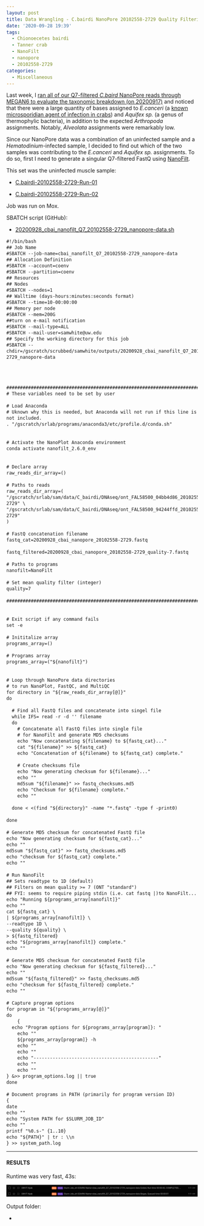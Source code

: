 ```yaml
---
layout: post
title: Data Wrangling - C.bairdi NanoPore 20102558-2729 Quality Filtering Using NanoFilt on Mox
date: '2020-09-28 19:39'
tags:
  - Chionoecetes bairdi
  - Tanner crab
  - NanoFilt
  - nanopore
  - 20102558-2729
categories:
  - Miscellaneous
---
```

Last week, I [ran all of our Q7-filtered _C.baird_ NanoPore reads through MEGAN6 to evaluate the taxonomic breakdown (on 20200917)](https://robertslab.github.io/sams-notebook/2020/09/17/Taxonomic-Assignments-C.bairdi-NanoPore-Reads-Using-DIAMOND-BLASTx-on-Mox-and-MEGAN6-daa2rma-on-swoose.html) and noticed that there were a large quantity of bases assigned to _E.canceri_ (a [known microsporidian agent of infection in crabs](https://academic.oup.com/icesjms/article/65/9/1578/629544)) and _Aquifex sp._ (a genus of thermophylic bacteria), in addition to the expected _Arthropoda_ assignments. Notably, _Alveolata_ assignments were remarkably low.

Since our NanoPore data was a combination of an uninfected sample and a _Hematodinium_-infected sample, I decided to find out which of the two samples was contributing to the _E.canceri_ and _Aquifex sp._ assignments. To do so, first I need to generate a singular Q7-filtered FastQ using [NanoFilt](https://github.com/wdecoster/nanofilt).

This set was the uninfected muscle sample:

- [C.bairdi-20102558-2729-Run-01](https://robertslab.github.io/sams-notebook/2020/09/04/Data-Wrangling-NanoPore-Fast5-Conversion-to-FastQ-of-C.bairdi-20102558-2729-Run-01-on-Mox-with-GPU-Node.html)

- [C.bairdi-20102558-2729-Run-02](https://robertslab.github.io/sams-notebook/2020/09/04/Data-Wrangling-NanoPore-Fast5-Conversion-to-FastQ-of-C.bairdi-20102558-2729-Run-02-on-Mox-with-GPU-Node.html)

Job was run on Mox.


SBATCH script (GitHub):

- [20200928_cbai_nanofilt_Q7_20102558-2729_nanopore-data.sh](https://github.com/RobertsLab/sams-notebook/blob/master/sbatch_scripts/20200928_cbai_nanofilt_Q7_20102558-2729_nanopore-data.sh)


```shell
#!/bin/bash
## Job Name
#SBATCH --job-name=cbai_nanofilt_Q7_20102558-2729_nanopore-data
## Allocation Definition
#SBATCH --account=coenv
#SBATCH --partition=coenv
## Resources
## Nodes
#SBATCH --nodes=1
## Walltime (days-hours:minutes:seconds format)
#SBATCH --time=10-00:00:00
## Memory per node
#SBATCH --mem=200G
##turn on e-mail notification
#SBATCH --mail-type=ALL
#SBATCH --mail-user=samwhite@uw.edu
## Specify the working directory for this job
#SBATCH --chdir=/gscratch/scrubbed/samwhite/outputs/20200928_cbai_nanofilt_Q7_20102558-2729_nanopore-data




###################################################################################
# These variables need to be set by user

# Load Anaconda
# Uknown why this is needed, but Anaconda will not run if this line is not included.
. "/gscratch/srlab/programs/anaconda3/etc/profile.d/conda.sh"


# Activate the NanoPlot Anaconda environment
conda activate nanofilt_2.6.0_env


# Declare array
raw_reads_dir_array=()

# Paths to reads
raw_reads_dir_array=(
"/gscratch/srlab/sam/data/C_bairdi/DNAseq/ont_FAL58500_04bb4d86_20102558-2729" \
"/gscratch/srlab/sam/data/C_bairdi/DNAseq/ont_FAL58500_94244ffd_20102558-2729"
)

# FastQ concatenation filename
fastq_cat=20200928_cbai_nanopore_20102558-2729.fastq

fastq_filtered=20200928_cbai_nanopore_20102558-2729_quality-7.fastq

# Paths to programs
nanofilt=NanoFilt

# Set mean quality filter (integer)
quality=7

###################################################################################


# Exit script if any command fails
set -e

# Inititalize array
programs_array=()

# Programs array
programs_array=("${nanofilt}")


# Loop through NanoPore data directories
# to run NanoPlot, FastQC, and MultiQC
for directory in "${raw_reads_dir_array[@]}"
do

  # Find all FastQ files and concatenate into singel file
  while IFS= read -r -d '' filename
  do
    # Concatenate all FastQ files into single file
    # for NanoFilt and generate MD5 checksums
    echo "Now concatenating ${filename} to ${fastq_cat}..."
    cat "${filename}" >> ${fastq_cat}
    echo "Concatenation of ${filename} to ${fastq_cat} complete."

    # Create checksums file
    echo "Now generating checksum for ${filename}..."
    echo ""
    md5sum "${filename}" >> fastq_checksums.md5
    echo "Checksum for ${filename} complete."
    echo ""

  done < <(find "${directory}" -name "*.fastq" -type f -print0)

done

# Generate MD5 checksum for concatenated FastQ file
echo "Now generating checksum for ${fastq_cat}..."
echo ""
md5sum "${fastq_cat}" >> fastq_checksums.md5
echo "checksum for ${fastq_cat} complete."
echo ""

# Run NanoFilt
## Sets readtype to 1D (default)
## Filters on mean quality >= 7 (ONT "standard")
## FYI: seems to require piping stdin (i.e. cat fastq |)to NanoFilt...
echo "Running ${programs_array[nanofilt]}"
echo ""
cat ${fastq_cat} \
| ${programs_array[nanofilt]} \
--readtype 1D \
--quality ${quality} \
> ${fastq_filtered}
echo "${programs_array[nanofilt]} complete."
echo ""

# Generate MD5 checksum for concatenated FastQ file
echo "Now generating checksum for ${fastq_filtered}..."
echo ""
md5sum "${fastq_filtered}" >> fastq_checksums.md5
echo "checksum for ${fastq_filtered} complete."
echo ""

# Capture program options
for program in "${!programs_array[@]}"
do
	{
  echo "Program options for ${programs_array[program]}: "
	echo ""
	${programs_array[program]} -h
	echo ""
	echo ""
	echo "----------------------------------------------"
	echo ""
	echo ""
} &>> program_options.log || true
done

# Document programs in PATH (primarily for program version ID)
{
date
echo ""
echo "System PATH for $SLURM_JOB_ID"
echo ""
printf "%0.s-" {1..10}
echo "${PATH}" | tr : \\n
} >> system_path.log
```

---

#### RESULTS

Runtime was very fast, 43s:

![NanoFilt runtime on mox for 20102558-2729](https://github.com/RobertsLab/sams-notebook/blob/master/images/screencaps/20200928_cbai_nanofilt_Q7_20102558-2729_nanopore-data_runtime.png?raw=true)

Output folder:

- []()
